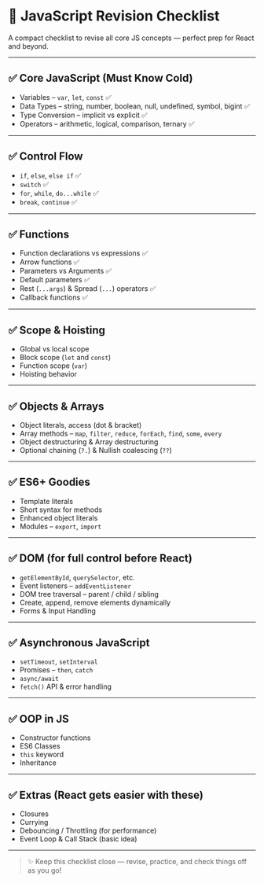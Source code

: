 # 📘 JavaScript Revision Checklist

A compact checklist to revise all core JS concepts — perfect prep for React and beyond.

---

## ✅ Core JavaScript (Must Know Cold)
- Variables – `var`, `let`, `const`   ✅
- Data Types – string, number, boolean, null, undefined, symbol, bigint ✅
- Type Conversion – implicit vs explicit ✅
- Operators – arithmetic, logical, comparison, ternary ✅

---

## ✅ Control Flow
- `if`, `else`, `else if` ✅
- `switch` ✅
- `for`, `while`, `do...while` ✅
- `break`, `continue` ✅

---

## ✅ Functions
- Function declarations vs expressions ✅
- Arrow functions ✅
- Parameters vs Arguments ✅
- Default parameters ✅
- Rest (`...args`) & Spread (`...`) operators ✅
- Callback functions ✅

---

## ✅ Scope & Hoisting
- Global vs local scope
- Block scope (`let` and `const`)
- Function scope (`var`)
- Hoisting behavior

---

## ✅ Objects & Arrays
- Object literals, access (dot & bracket)
- Array methods – `map`, `filter`, `reduce`, `forEach`, `find`, `some`, `every`
- Object destructuring & Array destructuring
- Optional chaining (`?.`) & Nullish coalescing (`??`)

---

## ✅ ES6+ Goodies
- Template literals
- Short syntax for methods
- Enhanced object literals
- Modules – `export`, `import`

---

## ✅ DOM (for full control before React)
- `getElementById`, `querySelector`, etc.
- Event listeners – `addEventListener`
- DOM tree traversal – parent / child / sibling
- Create, append, remove elements dynamically
- Forms & Input Handling

---

## ✅ Asynchronous JavaScript
- `setTimeout`, `setInterval`
- Promises – `then`, `catch`
- `async/await`
- `fetch()` API & error handling

---

## ✅ OOP in JS
- Constructor functions
- ES6 Classes
- `this` keyword
- Inheritance

---

## ✅ Extras (React gets easier with these)
- Closures
- Currying
- Debouncing / Throttling (for performance)
- Event Loop & Call Stack (basic idea)

---

> ✨ Keep this checklist close — revise, practice, and check things off as you go!
